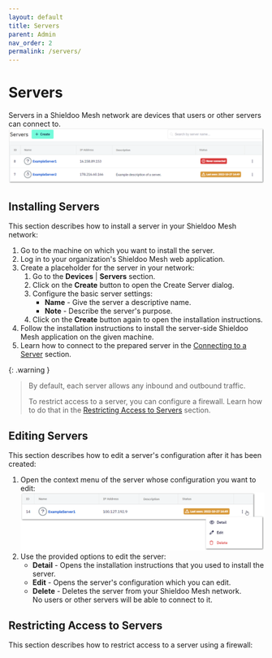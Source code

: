 ```yaml
---
layout: default
title: Servers
parent: Admin
nav_order: 2
permalink: /servers/
---
```


# Servers
Servers in a Shieldoo Mesh network are devices that users or other servers can connect to.
![](../../images/Servers01.png)

## Installing Servers
This section describes how to install a server in your Shieldoo Mesh network:
1. Go to the machine on which you want to install the server.
2. Log in to your organization's Shieldoo Mesh web application.
3. Create a placeholder for the server in your network:
   1. Go to the **Devices** \| **Servers** section.
   2. Click on the **Create** button to open the Create Server dialog.
   3. Configure the basic server settings:  
       - **Name** - Give the server a descriptive name.
       - **Note** - Describe the server's purpose.
   4. Click on the **Create** button again to open the installation instructions.
4. Follow the installation instructions to install the server-side Shieldoo Mesh application on the given machine.
5. Learn how to connect to the prepared server in the [Connecting to a Server](/server_connection/) section.

{: .warning }
> By default, each server allows any inbound and outbound traffic.
>
> To restrict access to a server, you can configure a firewall. Learn how to do that in the [Restricting Access to Servers](/servers/#restricting-access-to-servers) section.
<!---TODO - do warningu přidat větu o klíči z instalace, aby se nesdílel-->
<!---TODO - zakomponovat 'Access Rights' a 'Attached Services'-->
## Editing Servers
This section describes how to edit a server's configuration after it has been created:
1. Open the context menu of the server whose configuration you want to edit:  
![](../../images/Servers02.png)
2. Use the provided options to edit the server:  
   - **Detail** - Opens the installation instructions that you used to install the server.
   - **Edit** - Opens the server's configuration which you can edit.
   - **Delete** - Deletes the server from your Shieldoo Mesh network.  
   No users or other servers will be able to connect to it.

## Restricting Access to Servers
This section describes how to restrict access to a server using a firewall:
<!---## Listeners-->
